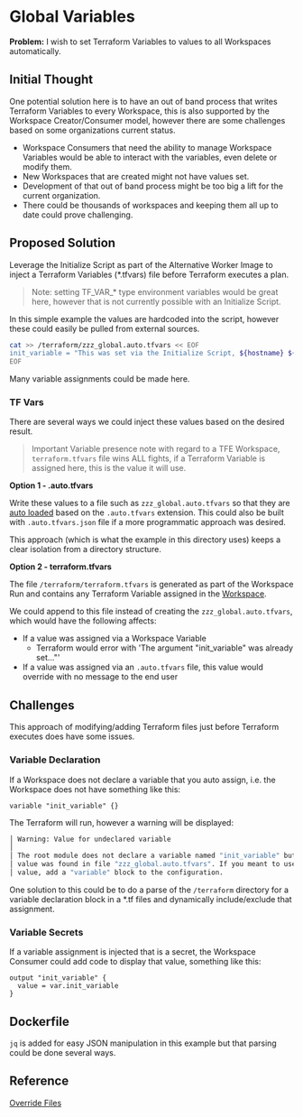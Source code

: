 # Global Variables

**Problem:** I wish to set Terraform Variables to values to all Workspaces automatically.

## Initial Thought

One potential solution here is to have an out of band process that writes Terraform Variables to every Workspace, this is also supported by the Workspace Creator/Consumer model, however there are some challenges based on some organizations current status.

- Workspace Consumers that need the ability to manage Workspace Variables would be able to interact with the variables, even delete or modify them.
- New Workspaces that are created might not have values set.
- Development of that out of band process might be too big a lift for the current organization.
- There could be thousands of workspaces and keeping them all up to date could prove challenging.

## Proposed Solution

Leverage the Initialize Script as part of the Alternative Worker Image to inject a Terraform Variables (*.tfvars) file before Terraform executes a plan.

> Note: setting TF_VAR_* type environment variables would be great here, however that is not currently possible with an Initialize Script.

In this simple example the values are hardcoded into the script, however these could easily be pulled from external sources.

```sh
cat >> /terraform/zzz_global.auto.tfvars << EOF
init_variable = "This was set via the Initialize Script, ${hostname} ${organization_name} ${workspace_name}"
EOF
```

Many variable assignments could be made here.

### TF Vars

There are several ways we could inject these values based on the desired result.

> Important Variable presence note with regard to a TFE Workspace, `terraform.tfvars` file wins ALL fights, if a Terraform Variable is assigned here, this is the value it will use.

**Option 1 - .auto.tfvars**

Write these values to a file such as `zzz_global.auto.tfvars` so that they are [auto loaded](https://www.terraform.io/docs/language/values/variables.html#variable-definitions-tfvars-files) based on the `.auto.tfvars` extension. This could also be built with `.auto.tfvars.json` file if a more programmatic approach was desired.

This approach (which is what the example in this directory uses) keeps a clear isolation from a directory structure.

**Option 2 - terraform.tfvars**

The file `/terraform/terraform.tfvars` is generated as part of the Workspace Run and contains any Terraform Variable assigned in the [Workspace](https://www.terraform.io/docs/cloud/workspaces/variables.html#managing-variables-in-the-ui).

We could append to this file instead of creating the `zzz_global.auto.tfvars`, which would have the following affects:

- If a value was assigned via a Workspace Variable
  - Terraform would error with 'The argument "init_variable" was already set..."'
- If a value was assigned via an `.auto.tfvars` file, this value would override with no message to the end user

## Challenges

This approach of modifying/adding Terraform files just before Terraform executes does have some issues.

### Variable Declaration

If a Workspace does not declare a variable that you auto assign, i.e. the Workspace does not have something like this:

```hcl
variable "init_variable" {}
```

The Terraform will run, however a warning will be displayed:

```sh
│ Warning: Value for undeclared variable
│ 
│ The root module does not declare a variable named "init_variable" but a
│ value was found in file "zzz_global.auto.tfvars". If you meant to use this
│ value, add a "variable" block to the configuration.
```

One solution to this could be to do a parse of the `/terraform` directory for a variable declaration block in a *.tf files and dynamically include/exclude that assignment.

### Variable Secrets

If a variable assignment is injected that is a secret, the Workspace Consumer could add code to display that value, something like this:

```hcl
output "init_variable" {
  value = var.init_variable
}
```

## Dockerfile

`jq` is added for easy JSON manipulation in this example but that parsing could be done several ways.

## Reference

[Override Files](https://www.terraform.io/docs/language/files/override.html)
